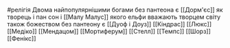 #релігія
Двома найпопулярнішими богами без пантеона є [[Дорм'єс]] як творець і пан сон і [[Малу Малус]] якого ельфи вважають творцем світу 
також божеством без пантеону є
[[Дуоф і Доуз]] 
[[Кіндрас]]
[[Люкс]]
[[Медіко]]
[[Мендацом]]
[[Мортиферум]]
[[Стелл]]
[[Темпс]]
[[Шорз]]
[[Фенікс]]
